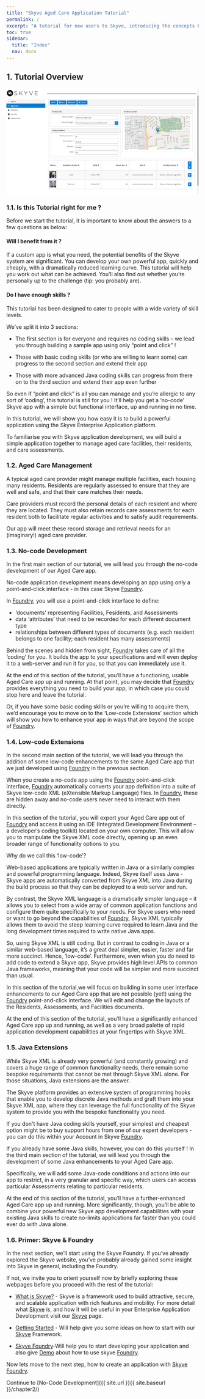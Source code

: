 ```yaml
---
title: "Skyve Aged Care Application Tutorial"
permalink: /
excerpt: "A tutorial for new users to Skyve, introducing the concepts by building an Aged Care application"
toc: true
sidebar:
  title: "Index"
  nav: docs
---
```


## 1. Tutorial Overview

![App](doc_src_img/chapter1/12.jpg "App")

### 1.1. Is this Tutorial right for me ?

Before we start the tutorial, it is important to know about the answers to a few questions as below:

#### Will I benefit from it ?

If a custom app is what you need, the potential benefits of the Skyve system are significant.
You can develop your own powerful app, quickly and cheaply, with a dramatically reduced learning curve.
This tutorial will help you work out what can be achieved. You’ll also find out whether you’re personally up to the challenge (tip: you probably are).

#### Do I have enough skills ?

This tutorial has been designed to cater to people with a wide variety of skill levels.

We’ve split it into 3 sections:

- The first section is for everyone and requires no coding skills – we lead you through building a sample app using only “point and click” !

- Those with basic coding skills (or who are willing to learn some) can progress to the second section and extend their app

- Those with more advanced Java coding skills can progress from there on to the third section and extend their app even further

So even if “point and click” is all you can manage and you’re allergic to any sort of ‘coding’, this tutorial is still for you ! It’ll help you get a ‘no-code’ Skyve app with a simple but functional interface, up and running in no time.

In this tutorial, we will show you how easy it is to build a powerful application using the Skyve Enterprise Application platform.

To familiarise you with Skyve application development, we will build a simple application together to manage aged care facilities, their residents, and care assessments.

### 1.2. Aged Care Management

A typical aged care provider might manage multiple facilities, each housing many residents. Residents are regularly assessed to ensure that they are well and safe, and that their care matches their needs.

Care providers must record the personal details of each resident and where they are located. They must also retain records care assessments for each resident both to facilitate regular activities and to satisfy audit requirements.

Our app will meet these record storage and retrieval needs for an (imaginary!) aged care provider.

### 1.3. No-code Development

In the first main section of our tutorial, we will lead you through the no-code development of our Aged Care app.

No-code application development means developing an app using only a point-and-click interface - in this case Skyve [Foundry](https://foundry.skyve.org/foundry/).

In [Foundry](https://foundry.skyve.org/foundry/), you will use a point-and-click interface to define:

- ‘documents’ representing Facilities, Fesidents, and Assessments
- data ‘attributes’ that need to be recorded for each different document type
- relationships between different types of documents (e.g. each resident belongs to one facility; each resident has many assessments)

Behind the scenes and hidden from sight, [Foundry](https://foundry.skyve.org/foundry/) takes care of all the ‘coding’ for you. It builds the app to your specifications and will even deploy it to a web-server and run it for you, so that you can immediately use it.

At the end of this section of the tutorial, you’ll have a functioning, usable Aged Care app up and running. At that point, you may decide that [Foundry](https://foundry.skyve.org/foundry/) provides everything you need to build your app, in which case you could stop here and leave the tutorial.

Or, if you have some basic coding skills or you’re willing to acquire them, we’d encourage you to move on to the ‘Low-code Extensions’ section which will show you how to enhance your app in ways that are beyond the scope of [Foundry](https://foundry.skyve.org/foundry/).

### 1.4. Low-code Extensions

In the second main section of the tutorial, we will lead you through the addition of some low-code enhancements to the same Aged Care app that we just developed using [Foundry](https://foundry.skyve.org/foundry/) in the previous section.

When you create a no-code app using the [Foundry](https://foundry.skyve.org/foundry/) point-and-click interface, [Foundry](https://foundry.skyve.org/foundry/) automatically converts your app definition into a suite of Skyve low-code XML (eXtensible Markup Language) files. In [Foundry](https://foundry.skyve.org/foundry/), these are hidden away and no-code users never need to interact with them directly.

In this section of the tutorial, you will export your Aged Care app out of [Foundry](https://foundry.skyve.org/foundry/) and access it using an IDE (Integrated Development Environment – a developer’s coding toolkit) located on your own computer. This will allow you to manipulate the Skyve XML code directly, opening up an even broader range of functionality options to you.

Why do we call this ‘low-code’?

Web-based applications are typically written in Java or a similarly complex and powerful programming language. Indeed, Skyve itself uses Java - Skyve apps are automatically converted from Skyve XML into Java during the build process so that they can be deployed to a web server and run.

By contrast, the Skyve XML language is a dramatically simpler language – it allows you to select from a wide array of common application functions and configure them quite specifically to your needs. For Skyve users who need or want to go beyond the capabilities of [Foundry](https://foundry.skyve.org/foundry/), Skyve XML typically allows them to avoid the steep learning curve required to learn Java and the long development times required to write native Java apps.

So, using Skyve XML is still coding. But in contrast to coding in Java or a similar web-based language, it’s a great deal simpler, easier, faster and far more succinct. Hence, ‘low-code’. Furthermore, even when you do need to add code to extend a Skyve app, Skyve provides high level APIs to common Java frameworks, meaning that your code will be simpler and more succinct than usual.

In this section of the tutorial,we will focus on building in some user interface enhancements to our Aged Care app that are not possible (yet!) using the [Foundry](https://foundry.skyve.org/foundry/) point-and-click interface. We will edit and change the layouts of the Residents, Assessments, and Facilities documents.

At the end of this section of the tutorial, you’ll have a significantly enhanced Aged Care app up and running, as well as a very broad palette of rapid application development capabilities at your fingertips with Skyve XML.

### 1.5. Java Extensions

While Skyve XML is already very powerful (and constantly growing) and covers a huge range of common functionality needs, there remain some bespoke requirements that cannot be met through Skyve XML alone. For those situations, Java extensions are the answer.

The Skyve platform provides an extensive system of programming hooks that enable you to develop discrete Java methods and graft them into your Skyve XML app, where they can leverage the full functionality of the Skyve system to provide you with the bespoke functionality you need.

If you don't have Java coding skills yourself, your simplest and cheapest option might be to buy support hours from one of our expert developers - you can do this within your Account in Skyve [Foundry](https://foundry.skyve.org/foundry/).

If you already have some Java skills, however, you can do this yourself ! In the third main section of the tutorial, we will lead you through the development of some Java enhancements to your Aged Care app.

Specifically, we will add some Java-code conditions and actions into our app to restrict, in a very granular and specific way, which users can access particular Assessments relating to particular residents.

At the end of this section of the tutorial, you’ll have a further-enhanced Aged Care app up and running. More significantly, though, you’ll be able to combine your powerful new Skyve app development capabilities with your existing Java skills to create no-limits applications far faster than you could ever do with Java alone.

### 1.6. Primer: Skyve & Foundry

In the next section, we’ll start using the Skyve Foundry.
If you’ve already explored the Skyve website, you’ve probably already gained some insight into Skyve in general, including the Foundry.

If not, we invite you to orient yourself now by briefly exploring these webpages before you proceed with the rest of the tutorial:

- [What is Skyve?](https://skyve.org/what-is-skyve) - Skyve is a framework used to build attractive, secure, and scalable application with rich features and mobility. For more detail what [Skyve](https://skyve.org) is, and how it will be useful in your Enterprise Application Development visit our [Skyve](https://skyve.org/) page.

- [Getting Started](https://skyve.org/getting-started) - Will help give you some ideas on how to start with our [Skyve](https://skyve.org) Framework.

- [Skyve Foundry](https://Foundry.skyve.org/)-Will help you to start developing your application and also give [Demo](https://youtu.be/7oynha0tFmw) about how to use skyve [Foundry](https://foundry.skyve.org/foundry/).

Now lets move to the next step, how to create an application with [Skyve Foundry](https://Foundry.skyve.org/).

Continue to [No-Code Development]({{ site.url }}{{ site.baseurl }}/chapter2/)